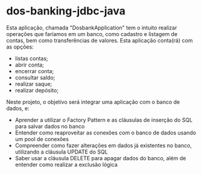 # dos-banking-jdbc-java

Esta aplicação, chamada "DosbankApplication" tem o intuito realizar operações que faríamos em um banco, como cadastro e listagem de contas, bem como transferências de valores.
Esta aplicação conta(rá) com as opções:
- listas contas;
- abrir conta;
- encerrar conta;
- consultar saldo;
- realizar saque;
- realizar depósito;
  
Neste projeto, o objetivo será integrar uma aplicação com o banco de dados, e:
- Aprender a utilizar o Factory Pattern e as cláusulas de inserção do SQL para salvar dados no banco
- Entender como reaproveitar as conexões com o banco de dados usando um pool de conexões
- Compreender como fazer alterações em dados já existentes no banco, utilizando a cláusula UPDATE do SQL
- Saber usar a cláusula DELETE para apagar dados do banco, além de entender como realizar a exclusão lógica
